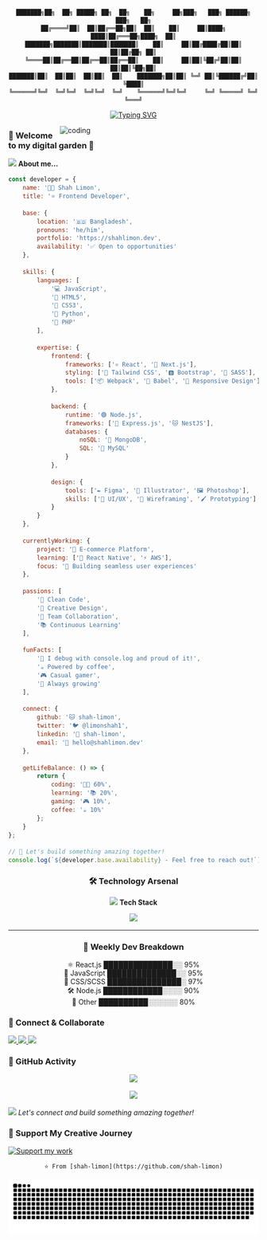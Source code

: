 <div align="center">
  
```ascii
███████╗██╗  ██╗ █████╗ ██╗  ██╗    ██╗     ██╗███╗   ███╗ ██████╗ ███╗   ██╗
██╔════╝██║  ██║██╔══██╗██║  ██║    ██║     ██║████╗ ████║██╔═══██╗████╗  ██║
███████╗███████║███████║███████║    ██║     ██║██╔████╔██║██║   ██║██╔██╗ ██║
╚════██║██╔══██║██╔══██║██╔══██║    ██║     ██║██║╚██╔╝██║██║   ██║██║╚██╗██║
███████║██║  ██║██║  ██║██║  ██║    ███████╗██║██║ ╚═╝ ██║╚██████╔╝██║ ╚████║
╚══════╝╚═╝  ╚═╝╚═╝  ╚═╝╚═╝  ╚═╝    ╚══════╝╚═╝╚═╝     ╚═╝ ╚═════╝ ╚═╝  ╚═══╝
```

[![Typing SVG](https://readme-typing-svg.herokuapp.com?font=Fira+Code&pause=1000&color=F7D768&width=435&lines=Frontend+Developer+from+Bangladesh;Building+awesome+web+experiences;Creating+pixel-perfect+interfaces)](https://git.io/typing-svg)

</div>

<img align="right" alt="coding" width="400" src="https://user-images.githubusercontent.com/55389276/140866485-8fb1c876-9a8f-4d6a-98dc-08c4981eaf70.gif">

### 🌟 Welcome to my digital garden 🌱

<img src="https://media.giphy.com/media/VgCDAzcKvsR6OM0uWg/giphy.gif" width="50"> **About me...**

```javascript
const developer = {
    name: '🧑‍💻 Shah Limon',
    title: '⭐ Frontend Developer',
    
    base: {
        location: '🇧🇩 Bangladesh',
        pronouns: 'he/him',
        portfolio: 'https://shahlimon.dev',
        availability: '✅ Open to opportunities'
    },
    
    skills: {
        languages: [
            '💻 JavaScript', 
            '📱 HTML5', 
            '🎨 CSS3',
            '🐍 Python',
            '🔮 PHP'
        ],
        
        expertise: {
            frontend: {
                frameworks: ['⚛️ React', '🔲 Next.js'],
                styling: ['🌊 Tailwind CSS', '🅱️ Bootstrap', '💅 SASS'],
                tools: ['📦 Webpack', '🔧 Babel', '📱 Responsive Design']
            },
            
            backend: {
                runtime: '🟢 Node.js',
                frameworks: ['🚂 Express.js', '🐱 NestJS'],
                databases: {
                    noSQL: '🍃 MongoDB',
                    SQL: '🐬 MySQL'
                }
            },
            
            design: {
                tools: ['✒️ Figma', '🎨 Illustrator', '🖼️ Photoshop'],
                skills: ['🎯 UI/UX', '🎨 Wireframing', '🖌️ Prototyping']
            }
        }
    },
    
    currentlyWorking: {
        project: '🚀 E-commerce Platform',
        learning: ['📱 React Native', '⚡ AWS'],
        focus: '🎯 Building seamless user experiences'
    },
    
    passions: [
        '🌟 Clean Code',
        '🎨 Creative Design',
        '🤝 Team Collaboration',
        '📚 Continuous Learning'
    ],
    
    funFacts: [
        '🐛 I debug with console.log and proud of it!',
        '☕ Powered by coffee',
        '🎮 Casual gamer',
        '🌱 Always growing'
    ],
    
    connect: {
        github: '🐱 shah-limon',
        twitter: '🐦 @limonshah1',
        linkedin: '💼 shah-limon',
        email: '📧 hello@shahlimon.dev'
    },

    getLifeBalance: () => {
        return {
            coding: '👨‍💻 60%',
            learning: '📚 20%',
            gaming: '🎮 10%',
            coffee: '☕ 10%'
        };
    }
};

// 🌟 Let's build something amazing together!
console.log(`${developer.base.availability} - Feel free to reach out!`);
```

<div align="center">
  
### 🛠️ Technology Arsenal

<img src="https://media.giphy.com/media/iY8CRBdQXODJSCERIr/giphy.gif" width="30"> **Tech Stack**

<p align="center">
  <a href="https://skillicons.dev">
    <img src="https://skillicons.dev/icons?i=js,html,css,react,nextjs,nodejs,express,mongodb,tailwind,bootstrap,sass,firebase,git,figma,ps" />
  </a>
</p>

---

### 🌈 Weekly Dev Breakdown

⚛️ React.js      ██████████████░░   95%  
📜 JavaScript    ██████████████░░   95%  
🎨 CSS/SCSS      ███████████████░   97%  
🛠️ Node.js       ████████████░░░░   90%  
🌟 Other         ██████████░░░░░░   80% 
</div>

### 🤝 Connect & Collaborate

<p align="left">
<a href="https://twitter.com/limonshah1" target="_blank">
  <img src="https://img.shields.io/badge/Twitter-1DA1F2?style=for-the-badge&logo=twitter&logoColor=white" />
</a>
<a href="https://linkedin.com/in/shah-limon-1b81041b6" target="_blank">
  <img src="https://img.shields.io/badge/LinkedIn-0077B5?style=for-the-badge&logo=linkedin&logoColor=white" />
</a>
<a href="https://dev.to/shahlimon" target="_blank">
  <img src="https://img.shields.io/badge/dev.to-0A0A0A?style=for-the-badge&logo=devdot.to&logoColor=white" />
</a>
</p>

### 🎯 GitHub Activity

<p align="center">
  <img src="https://github-readme-streak-stats.herokuapp.com/?user=shah-limon&theme=tokyonight" />
</p>

<p align="center">
  <img src="https://github-profile-trophy.vercel.app/?username=shah-limon&theme=tokyonight&no-frame=true&row=1&&margin-w=30&no-bg=true" />
</p>

<img src="https://media.giphy.com/media/LnQjpWaON8nhr21vNW/giphy.gif" width="60"> <em>Let's connect and build something amazing together!</em>

### 🎨 Support My Creative Journey

<a href="https://www.buymeacoffee.com/template.gallery">
  <img src="https://cdn.buymeacoffee.com/buttons/v2/default-yellow.png" height="50" width="210" alt="Support my work" />
</a>

<div align="center">

```ascii
⭐️ From [shah-limon](https://github.com/shah-limon)
```

![Snake animation](https://raw.githubusercontent.com/platane/snk/output/github-contribution-grid-snake-dark.svg)

</div>
